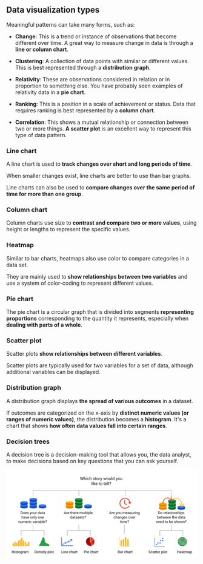 ## Data visualization types

Meaningful patterns can take many forms, such as:

- **Change**: This is a trend or instance of observations that become different over time. A great way to measure change in data is through a **line or column chart**.

- **Clustering**: A collection of data points with similar or different values. This is best represented through a **distribution graph**.

- **Relativity**: These are observations considered in relation or in proportion to something else. You have probably seen examples of relativity data in a **pie chart**.

- **Ranking**: This is a position in a scale of achievement or status. Data that requires ranking is best represented by a **column chart**.

- **Correlation**: This shows a mutual relationship or connection between two or more things. **A scatter plot** is an excellent way to represent this type of data pattern.

### Line chart

A line chart is used to **track changes over short and long periods of time**.

When smaller changes exist, line charts are better to use than bar graphs.

Line charts can also be used to **compare changes over the same period of time for more than one group**.

### Column chart

Column charts use size to **contrast and compare two or more values**, using height or lengths to represent the specific values.

### Heatmap

Similar to bar charts, heatmaps also use color to compare categories in a data set.

They are mainly used to **show relationships between two variables** and use a system of color-coding to represent different values.

### Pie chart

The pie chart is a circular graph that is divided into segments **representing proportions** corresponding to the quantity it represents, especially when **dealing with parts of a whole**.

### Scatter plot

Scatter plots **show relationships between different variables**.

Scatter plots are typically used for two variables for a set of data, although additional variables can be displayed.

### Distribution graph

A distribution graph displays **the spread of various outcomes** in a dataset.

If outcomes are categorized on the x-axis by **distinct numeric values (or ranges of numeric values)**, the distribution becomes a **histogram**. It's a chart that shows **how often data values fall into certain ranges**.

### Decision trees

A decision tree is a decision-making tool that allows you, the data analyst, to make decisions based on key questions that you can ask yourself.

![data-viz-decision-tree](./images/data-viz-decision-tree.png)
